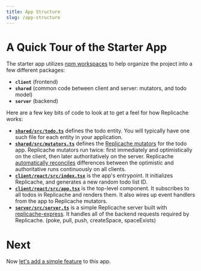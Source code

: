 ```yaml
---
title: App Structure
slug: /app-structure
---
```


# A Quick Tour of the Starter App

The starter app utilizes [npm workspaces](https://docs.npmjs.com/cli/v8/using-npm/workspaces) to help organize the project into a few different packages:

- **`client`** (frontend)
- **`shared`** (common code between client and server: mutators, and todo model)
- **`server`** (backend)

Here are a few key bits of code to look at to get a feel for how Replicache works:

- **[`shared/src/todo.ts`](https://github.com/rocicorp/replicache-quickstarts/tree/main/shared/src/todo.ts)** defines the todo entity. You will typically have one such file for each entity in your application.
- **[`shared/src/mutators.ts`](https://github.com/rocicorp/replicache-quickstarts/tree/main/shared/src/mutators.ts)** defines the [Replicache mutators](/how-it-works#mutations) for the todo app. Replicache mutators run twice: first immediately and optimistically on the client, then later authoritatively on the server. Replicache [automatically reconciles](/how-it-works#the-big-picture) differences between the optimistic and authoritative runs continuously on all clients.
- **[`client/react/src/index.tsx`](https://github.com/rocicorp/replicache-quickstarts/tree/main/client/react/src/index.tsx)** is the app's entrypoint. It initializes Replicache, and generates a new random todo list ID.
- **[`client/react/src/app.tsx`](https://github.com/rocicorp/replicache-quickstarts/tree/main/client/react/src/app.tsx)** is the top-level component. It subscribes to all todos in Replicache and renders them. It also wires up event handlers from the app to Replicache mutators.
- **[`server/src/server.ts`](https://github.com/rocicorp/replicache-quickstarts/tree/main/server/src/server.ts)** is a simple Replicache server built with [replicache-express](https://www.npmjs.com/package/replicache-express). It handles all of the backend requests required by Replicache. (poke, pull, push, createSpace, spaceExists)

# Next

Now [let's add a simple feature](/first-replicache-feature) to this app.
